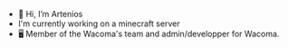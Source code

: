 - 👋 Hi, I’m Artenios
- I'm currently working on a minecraft server
- 🖥 Member of the Wacoma's team and admin/developper for Wacoma.
